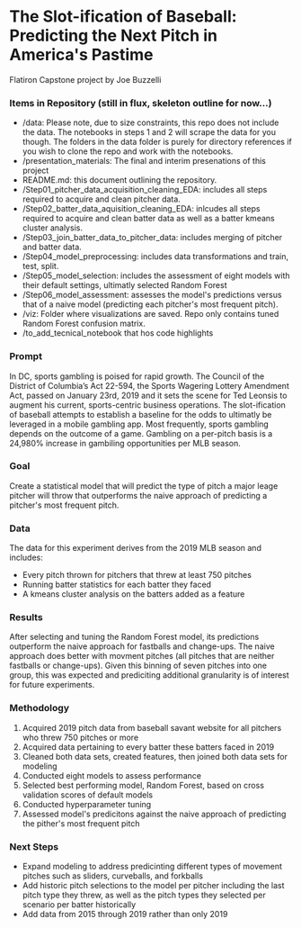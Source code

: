 # The Slot-ification of Baseball: Predicting the Next Pitch in America's Pastime
Flatiron Capstone project by Joe Buzzelli


### Items in Repository (still in flux, skeleton outline for now...)
- /data: Please note, due to size constraints, this repo does not include the data.  The notebooks in steps 1 and 2 will scrape the data for you though.  The folders in the data folder is purely for directory references if you wish to clone the repo and work with the notebooks.
- /presentation_materials: The final and interim presenations of this project
- README.md: this document outlining the repository.
- /Step01_pitcher_data_acquisition_cleaning_EDA: includes all steps required to acquire and clean pitcher data.
- /Step02_batter_data_aquisition_cleaning_EDA: inlcudes all steps required to acquire and clean batter data as well as a batter kmeans cluster analysis.
- /Step03_join_batter_data_to_pitcher_data: includes merging of pitcher and batter data.
- /Step04_model_preprocessing: includes data transformations and train, test, split.
- /Step05_model_selection: includes the assessment of eight models with their default settings, ultimatly selected Random Forest
- /Step06_model_assessment: assesses the model's predictions versus that of a naive model (predicting each pitcher's most frequent pitch).
- /viz: Folder where visualizations are saved.  Repo only contains tuned Random Forest confusion matrix.
- /to_add_tecnical_notebook that hos code highlights


### Prompt
In DC, sports gambling is poised for rapid growth.  The Council of the District of Columbia’s Act 22-594, the Sports Wagering Lottery Amendment Act, passed on January 23rd, 2019 and it sets the scene for Ted Leonsis to augment his current, sports-centric business operations.  The slot-ification of baseball attempts to establish a baseline for the odds to ultimatly be leveraged in a mobile gambling app.  Most frequently, sports gambling depends on the outcome of a game.  Gambling on a per-pitch basis is a 24,980% increase in gambiling opportunities per MLB season.


### Goal
Create a statistical model that will predict the type of pitch a major leage pitcher will throw that outperforms the naive approach of predicting a pitcher's most frequent pitch.


### Data
The data for this experiment derives from the 2019 MLB season and includes:
- Every pitch thrown for pitchers that threw at least 750 pitches
- Running batter statistics for each batter they faced
- A kmeans cluster analysis on the batters added as a feature


### Results
After selecting and tuning the Random Forest model, its predictions outperform the naive approach for fastballs and change-ups.  The naive approach does better with movment pitches (all pitches that are neither fastballs or change-ups).  Given this binning of seven pitches into one group, this was expected and prediciting additional granularity is of interest for future experiments.


### Methodology
1. Acquired 2019 pitch data from baseball savant website for all pitchers who threw 750 pitches or more
2. Acquired data pertaining to every batter these batters faced in 2019
3. Cleaned both data sets, created features, then joined both data sets for modeling
4. Conducted eight models to assess performance
5. Selected best performing model, Random Forest, based on cross validation scores of default models
6. Conducted hyperparameter tuning
7. Assessed model's predicitons against the naive approach of predicting the pither's most frequent pitch


### Next Steps
- Expand modeling to address predicinting different types of movement pitches such as sliders, curveballs, and forkballs
- Add historic pitch selections to the model per pitcher including the last pitch type they threw, as well as the pitch types they selected per scenario per batter historically
- Add data from 2015 through 2019 rather than only 2019